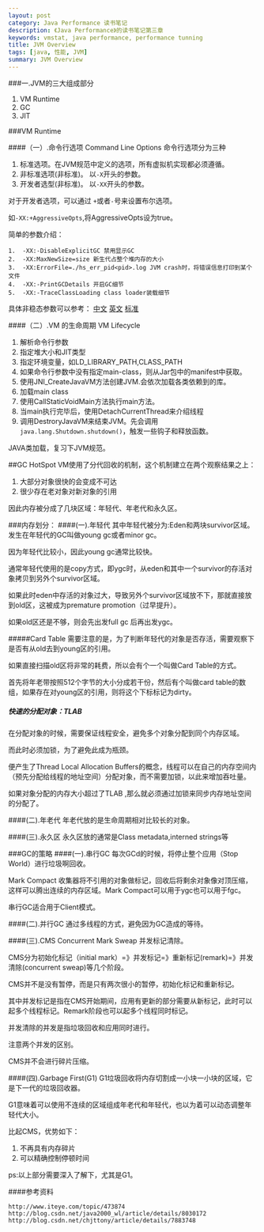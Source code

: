 ```yaml
---
layout: post
category: Java Performance 读书笔记
description: 《Java Performance》的读书笔记第三章
keywords: vmstat, java performance, performance tunning
title: JVM Overview
tags: [java, 性能, JVM]
summary: JVM Overview
---
```


###一.JVM的三大组成部分

1. VM Runtime
2. GC
3. JIT

###VM Runtime

####（一）.命令行选项 Command Line Options
命令行选项分为三种

1.	标准选项。在JVM规范中定义的选项，所有虚拟机实现都必须遵循。
2.	非标准选项(非标准)。 以`-X`开头的参数。
3.	开发者选型(非标准)。 以`-XX`开头的参数。

对于开发者选项，可以通过 `+`或者`-`号来设置布尔选项。

如`-XX:+AggressiveOpts`,将AggressiveOpts设为true。

简单的参数介绍：


	1.	-XX:-DisableExplicitGC 禁用显示GC
	2.	-XX:MaxNewSize=size 新生代占整个堆内存的大小
	3.	-XX:ErrorFile=./hs_err_pid<pid>.log JVM crash时，将错误信息打印到某个文件
	4.	-XX:-PrintGCDetails 开启GC细节
	5.	-XX:-TraceClassLoading class loader装载细节

具体非稳态参数可以参考：
[中文](http://kenwublog.com/docs/java6-jvm-options-chinese-edition.htm)
[英文](http://www.oracle.com/technetwork/java/javase/tech/vmoptions-jsp-140102.html)
[标准](http://docs.oracle.com/javase/7/docs/technotes/tools/solaris/java.html)

####（二）.VM 的生命周期 VM Lifecycle

1.	解析命令行参数
2.	指定堆大小和JIT类型
3.	指定环境变量，如LD_LIBRARY_PATH,CLASS_PATH
4.	如果命令行参数中没有指定main-class，则从Jar包中的manifest中获取。
5.	使用JNI_CreateJavaVM方法创建JVM.会依次加载各类依赖到的库。
6.	加载main class
7.	使用CallStaticVoidMain方法执行main方法。
8.	当main执行完毕后，使用DetachCurrentThread来介绍线程
9.	调用DestroryJavaVM来结束JVM。先会调用`java.lang.Shutdown.shutdown()`，触发一些钩子和释放函数。


JAVA类加载，复习下JVM规范。

##GC
HotSpot VM使用了分代回收的机制，这个机制建立在两个观察结果之上：

1.	大部分对象很快的会变成不可达
2.	很少存在老对象对新对象的引用

因此内存被分成了几块区域：年轻代、年老代和永久区。

###内存划分：
####(一).年轻代
其中年轻代被分为:Eden和两块survivor区域。发生在年轻代的GC叫做young gc或者minor gc。

因为年轻代比较小，因此young gc通常比较快。

通常年轻代使用的是copy方式，即ygc时，从eden和其中一个survivor的存活对象拷贝到另外个survivor区域。

如果此时eden中存活的对象过大，导致另外个survivor区域放不下，那就直接放到old区，这被成为premature promotion（过早提升）。

如果old区还是不够，则会先出发full gc 后再出发ygc。 


#####Card Table
需要注意的是，为了判断年轻代的对象是否存活，需要观察下是否有从old去到young区的引用。

如果直接扫描old区将非常的耗费，所以会有个一个叫做Card Table的方式。

首先将年老带按照512个字节的大小分成若干份，然后有个叫做card table的数组，如果存在对young区的引用，则将这个下标标记为dirty。

##### 快速的分配对象：TLAB
在分配对象的时候，需要保证线程安全，避免多个对象分配到同个内存区域。

而此时必须加锁，为了避免此成为瓶颈。

便产生了Thread Local Allocation Buffers的概念，线程可以在自己的内存空间内（预先分配给线程的地址空间）分配对象，而不需要加锁，以此来增加吞吐量。

如果对象分配的内存大小超过了TLAB ,那么就必须通过加锁来同步内存地址空间的分配了。

####(二).年老代
年老代放的是生命周期相对比较长的对象。

####(三).永久区
永久区放的通常是Class metadata,interned strings等

###GC的策略
####(一).串行GC
每次GCd的时候，将停止整个应用（Stop World）进行垃圾啊回收。

Mark Compact 收集器将不引用的对象做标记，回收后将剩余对象像对顶压缩，这样可以腾出连续的内存区域。Mark Compact可以用于ygc也可以用于fgc。

串行GC适合用于Client模式。

####(二).并行GC
通过多线程的方式，避免因为GC造成的等待。


####(三).CMS
Concurrent Mark Sweap 并发标记清除。
 
CMS分为初始化标记（initial mark）=》并发标记=》重新标记(remark)=》并发清除(concurrent sweap)等几个阶段。

CMS并不是没有暂停，而是只有两次很小的暂停，初始化标记和重新标记。

其中并发标记是指在CMS开始期间，应用有更新的部分需要从新标记，此时可以起多个线程标记。Remark阶段也可以起多个线程同时标记。

并发清除的并发是指垃圾回收和应用同时进行。

注意两个并发的区别。

CMS并不会进行碎片压缩。


####(四).Garbage First(G1)
G1垃圾回收将内存切割成一小块一小块的区域，它是下一代的垃圾回收器。

G1意味着可以使用不连续的区域组成年老代和年轻代，也以为着可以动态调整年轻代大小。

比起CMS，优势如下：

1.	不再具有内存碎片
2.	可以精确控制停顿时间

ps:以上部分需要深入了解下，尤其是G1。

####参考资料

	http://www.iteye.com/topic/473874
	http://blog.csdn.net/java2000_wl/article/details/8030172
	http://blog.csdn.net/chjttony/article/details/7883748
	
